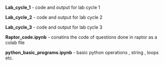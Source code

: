 

**Lab_cycle_1** - code and output for lab cycle 1

**Lab_cycle_2** - code and output for lab cycle 2

**Lab_cycle_3** - code and output for lab cycle 3


**Raptor_code.ipynb** - conatins the code of questions done in raptor as a colab file

**python_basic_programs.ipynb** - basic python operations , string , loops etc.
